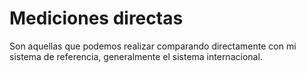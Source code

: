 # Mediciones directas
Son aquellas que podemos realizar comparando directamente con mi sistema de referencia, generalmente el sistema internacional.